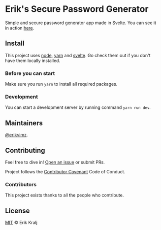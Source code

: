 # Erik's Secure Password Generator

Simple and secure password generator app made in Svelte. You can see it in action [here](https://passgen-2e382.web.app/).

## Install

This project uses [node](http://nodejs.org), [yarn](https://yarnpkg.com) and [svelte](https://svelte.dev). Go check them out if you don't have them locally installed.

### Before you can start

Make sure you run `yarn` to install all required packages.

### Development

You can start a development server by running command `yarn run dev`.

## Maintainers

[@erikvimz](https://github.com/erikvimz).

## Contributing

Feel free to dive in! [Open an issue](https://github.com/erikvimz/passgen/issues/new) or submit PRs.

Project follows the [Contributor Covenant](http://contributor-covenant.org/version/1/3/0/) Code of Conduct.

### Contributors

This project exists thanks to all the people who contribute.

## License

[MIT](LICENSE) © Erik Kralj
